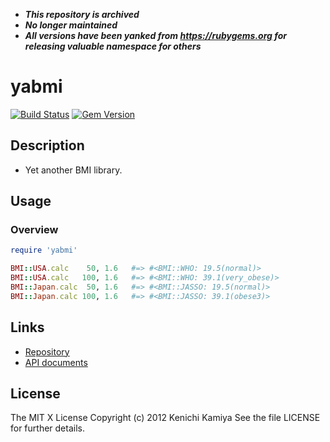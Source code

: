 - _**This repository is archived**_
- _**No longer maintained**_
- _**All versions have been yanked from https://rubygems.org for releasing valuable namespace for others**_

# yabmi

[![Build Status](https://github.com/kachick/yabmi/actions/workflows/test_behaviors.yml/badge.svg?branch=main)](https://github.com/kachick/yabmi/actions/workflows/test_behaviors.yml/?branch=main)
[![Gem Version](https://badge.fury.io/rb/yabmi.svg)](https://badge.fury.io/rb/yabmi)

## Description

- Yet another BMI library.

## Usage

### Overview

```ruby
require 'yabmi'

BMI::USA.calc    50, 1.6   #=> #<BMI::WHO: 19.5(normal)>
BMI::USA.calc   100, 1.6   #=> #<BMI::WHO: 39.1(very_obese)>
BMI::Japan.calc  50, 1.6   #=> #<BMI::JASSO: 19.5(normal)>
BMI::Japan.calc 100, 1.6   #=> #<BMI::JASSO: 39.1(obese3)>
```

## Links

- [Repository](https://github.com/kachick/yabmi)
- [API documents](https://kachick.github.io/yabmi/)

## License

The MIT X License
Copyright (c) 2012 Kenichi Kamiya
See the file LICENSE for further details.
